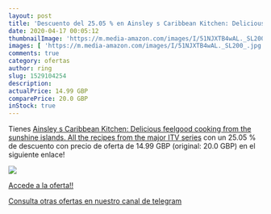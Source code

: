 ```yaml
---
layout: post
title: 'Descuento del 25.05 % en Ainsley s Caribbean Kitchen: Delicious f'
date: 2020-04-17 00:05:12
thumbnailImage: 'https://m.media-amazon.com/images/I/51NJXTB4wAL._SL200_.jpg'
images: [ 'https://m.media-amazon.com/images/I/51NJXTB4wAL._SL200_.jpg' ]
comments: true
category: ofertas
author: ring
slug: 1529104254
description:
actualPrice: 14.99 GBP
comparePrice: 20.0 GBP
inStock: true
---
```


Tienes [Ainsley s Caribbean Kitchen: Delicious feelgood cooking from the sunshine islands. All the recipes from the major ITV series](https://www.amazon.com/dp/1529104254/?tag=redken08-20) con un 25.05 % de descuento con precio de oferta de 14.99 GBP (original: 20.0 GBP) en el siguiente enlace!

[![](https://m.media-amazon.com/images/I/51NJXTB4wAL._SL200_.jpg)](https://www.amazon.com/dp/1529104254/?tag=redken08-20)

[Accede a la oferta!!](https://www.amazon.com/dp/1529104254/?tag=redken08-20)

[Consulta otras ofertas en nuestro canal de telegram](https://t.me/s/ofertas25)

